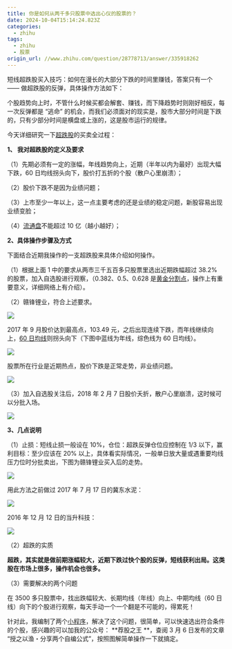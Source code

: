 ```yaml
---
title: 你是如何从两千多只股票中选出心仪的股票的？
date: 2024-10-04T15:14:24.823Z
categories:
  - zhihu
tags:
  - zhihu
  - 股票
origin_url: //www.zhihu.com/question/28778713/answer/335918262
---
```

短线超跌股买入技巧：如何在漫长的大部分下跌的时间里赚钱，答案只有一个 —— 做超跌股的反弹，具体操作方法如下：

个股趋势向上时，不管什么时候买都会解套、赚钱，而下降趋势时则刚好相反，每一次反弹都是 “逃命” 的机会，而我们必须面对的现实是，股市大部分时间是下跌的，只有少部分时间是横盘或上涨的，这是股市运行的规律。

今天详细研究一下[超跌股](https://zhida.zhihu.com/search?content_id=91142437\&content_type=Answer\&match_order=3\&q=%E8%B6%85%E8%B7%8C%E8%82%A1\&zd_token=eyJhbGciOiJIUzI1NiIsInR5cCI6IkpXVCJ9.eyJpc3MiOiJ6aGlkYV9zZXJ2ZXIiLCJleHAiOjE3MjgyMjc2NTQsInEiOiLotoXot4zogqEiLCJ6aGlkYV9zb3VyY2UiOiJlbnRpdHkiLCJjb250ZW50X2lkIjo5MTE0MjQzNywiY29udGVudF90eXBlIjoiQW5zd2VyIiwibWF0Y2hfb3JkZXIiOjMsInpkX3Rva2VuIjpudWxsfQ.eOd00wtH-XiMG9IcWu5CUpWAjLlvtcP7tpd7fAiIqjs\&zhida_source=entity)的买卖全过程：

**1、 我对超跌股的定义及要求**

（1）先期必须有一定的涨幅，年线趋势向上，近期（半年以内为最好）出现大幅下跌，60 日均线拐头向下，股价打五折的个股（散户心里崩溃）；

（2）股价下跌不是因为业绩问题；

（3）上市至少一年以上，这一点主要考虑的还是业绩的稳定问题，新股容易出现业绩变脸；

（4）[流通盘](https://zhida.zhihu.com/search?content_id=91142437\&content_type=Answer\&match_order=1\&q=%E6%B5%81%E9%80%9A%E7%9B%98\&zd_token=eyJhbGciOiJIUzI1NiIsInR5cCI6IkpXVCJ9.eyJpc3MiOiJ6aGlkYV9zZXJ2ZXIiLCJleHAiOjE3MjgyMjc2NTQsInEiOiLmtYHpgJrnm5giLCJ6aGlkYV9zb3VyY2UiOiJlbnRpdHkiLCJjb250ZW50X2lkIjo5MTE0MjQzNywiY29udGVudF90eXBlIjoiQW5zd2VyIiwibWF0Y2hfb3JkZXIiOjEsInpkX3Rva2VuIjpudWxsfQ._QtTcBP0xOW6uuJ6yVN8at3PeppLQhVZ5jIGLml2vjA\&zhida_source=entity)不能超过 10 亿（越小越好）；

**2、具体操作步骤及方式**

下面结合近期我操作的一支超跌股来具体介绍如何操作。

（1）根据上面 1 中的要求从两市三千五百多只股票里选出近期跌幅超过 38.2% 的股票，加入自选股进行观察，（0.382、0.5、0.628 是[黄金分割点](https://zhida.zhihu.com/search?content_id=91142437\&content_type=Answer\&match_order=1\&q=%E9%BB%84%E9%87%91%E5%88%86%E5%89%B2%E7%82%B9\&zd_token=eyJhbGciOiJIUzI1NiIsInR5cCI6IkpXVCJ9.eyJpc3MiOiJ6aGlkYV9zZXJ2ZXIiLCJleHAiOjE3MjgyMjc2NTQsInEiOiLpu4Tph5HliIblibLngrkiLCJ6aGlkYV9zb3VyY2UiOiJlbnRpdHkiLCJjb250ZW50X2lkIjo5MTE0MjQzNywiY29udGVudF90eXBlIjoiQW5zd2VyIiwibWF0Y2hfb3JkZXIiOjEsInpkX3Rva2VuIjpudWxsfQ.QQ-yhKiWyn_rU5i4rJO0Kg9wLEBzxshevpO6PZWRfrs\&zhida_source=entity)，操作上有重要意义，详细网络上有介绍）。

（2）赣锋锂业，符合上述要求。

![](https://picx.zhimg.com/50/v2-1e2e694552e172036fbb2702536bae14_720w.jpg?source=2c26e567)

2017 年 9 月股价达到最高点，103.49 元，之后出现连续下跌，而年线继续向上，[60 日均线](https://zhida.zhihu.com/search?content_id=91142437\&content_type=Answer\&match_order=2\&q=60%E6%97%A5%E5%9D%87%E7%BA%BF\&zd_token=eyJhbGciOiJIUzI1NiIsInR5cCI6IkpXVCJ9.eyJpc3MiOiJ6aGlkYV9zZXJ2ZXIiLCJleHAiOjE3MjgyMjc2NTQsInEiOiI2MOaXpeWdh-e6vyIsInpoaWRhX3NvdXJjZSI6ImVudGl0eSIsImNvbnRlbnRfaWQiOjkxMTQyNDM3LCJjb250ZW50X3R5cGUiOiJBbnN3ZXIiLCJtYXRjaF9vcmRlciI6MiwiemRfdG9rZW4iOm51bGx9.e6yZHZhuqQKVm7SkEAXsyv0C_Zp4RFnSPlVRhE0oz5g\&zhida_source=entity)则拐头向下（下图中蓝线为年线，综色线为 60 日均线）。

![](https://pic1.zhimg.com/50/v2-689570757ac1413584b841de17f35932_720w.jpg?source=2c26e567)

股票所在行业是近期热点，股价下跌是正常走势，非业绩问题。

![](https://picx.zhimg.com/50/v2-5e341ca16e040a9d09c466cdf939d0b6_720w.jpg?source=2c26e567)

（3）加入自选股关注后，2018 年 2 月 7 日股价夭折，散户心里崩溃，这时候可以分批入场。

![](https://picx.zhimg.com/50/v2-c5dfbd24e9ae2f6451c1010a9e198849_720w.jpg?source=2c26e567)

**3、几点说明**

（1）止损：短线止损一般设在 10%，仓位：超跌反弹仓位应控制在 1/3 以下，赢利目标：至少应该在 20% 以上，具体看实际情况，一般单日放大量或遇重要均线压力位时分批卖出，下图为赣锋锂业买入后的走势。

![](https://picx.zhimg.com/50/v2-2b14148db7842dad3a9a494bbde4522b_720w.jpg?source=2c26e567)

用此方法之前做过 2017 年 7 月 17 日的冀东水泥：

![](https://picx.zhimg.com/50/v2-b0cc962fda6d9beff276997da140d17b_720w.jpg?source=2c26e567)

2016 年 12 月 12 日的当升科技：

![](https://pic1.zhimg.com/50/v2-eadbf3831a3c97bb1a4391ddabef47c4_720w.jpg?source=2c26e567)

（2）超跌的实质

&#x20;**超跌，其实就是做前期涨幅较大，近期下跌过快个股的反弹，短线获利出局。这类股在市场上很多，操作机会也很多。**&#x20;

（3）需要解决的两个问题

在 3500 多只股票中，找出跌幅较大、长期均线（年线）向上、中期均线（60 日线）向下的个股进行观察，每天手动一个一个翻是不可能的，得累死！

针对此，我编制了两个[小程序](https://zhida.zhihu.com/search?content_id=91142437\&content_type=Answer\&match_order=1\&q=%E5%B0%8F%E7%A8%8B%E5%BA%8F\&zd_token=eyJhbGciOiJIUzI1NiIsInR5cCI6IkpXVCJ9.eyJpc3MiOiJ6aGlkYV9zZXJ2ZXIiLCJleHAiOjE3MjgyMjc2NTQsInEiOiLlsI_nqIvluo8iLCJ6aGlkYV9zb3VyY2UiOiJlbnRpdHkiLCJjb250ZW50X2lkIjo5MTE0MjQzNywiY29udGVudF90eXBlIjoiQW5zd2VyIiwibWF0Y2hfb3JkZXIiOjEsInpkX3Rva2VuIjpudWxsfQ.Cizqyr45IPFV0etF_ayCAqyNKXz6pHC49k2049XTZ0M\&zhida_source=entity)，解决了这个问题，很简单，可以快速选出符合条件的个股，感兴趣的可以加我的公众号： **荐股之王 **，查阅 3 月 6 日发布的文章 “授之以渔・分享两个自编公式”，按照图解简单操作一下就搞定。
